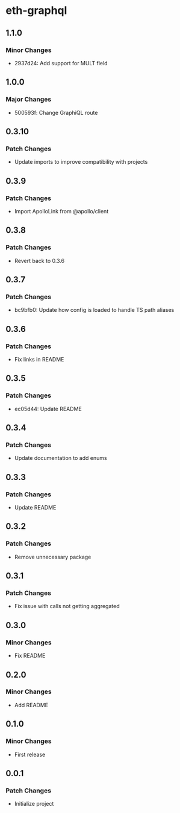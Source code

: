 # eth-graphql

## 1.1.0

### Minor Changes

- 2937d24: Add support for MULT field

## 1.0.0

### Major Changes

- 500593f: Change GraphiQL route

## 0.3.10

### Patch Changes

- Update imports to improve compatibility with projects

## 0.3.9

### Patch Changes

- Import ApolloLink from @apollo/client

## 0.3.8

### Patch Changes

- Revert back to 0.3.6

## 0.3.7

### Patch Changes

- bc9bfb0: Update how config is loaded to handle TS path aliases

## 0.3.6

### Patch Changes

- Fix links in README

## 0.3.5

### Patch Changes

- ec05d44: Update README

## 0.3.4

### Patch Changes

- Update documentation to add enums

## 0.3.3

### Patch Changes

- Update README

## 0.3.2

### Patch Changes

- Remove unnecessary package

## 0.3.1

### Patch Changes

- Fix issue with calls not getting aggregated

## 0.3.0

### Minor Changes

- Fix README

## 0.2.0

### Minor Changes

- Add README

## 0.1.0

### Minor Changes

- First release

## 0.0.1

### Patch Changes

- Initialize project
